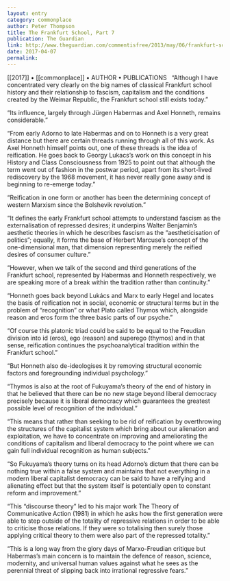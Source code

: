 ```yaml
---
layout: entry
category: commonplace
author: Peter Thompson
title: The Frankfurt School, Part 7
publication: The Guardian
link: http://www.theguardian.com/commentisfree/2013/may/06/frankfurt-school-part-7-whats-left
date: 2017-04-07
permalink: 
---
```


[[2017]] • [[commonplace]] • AUTHOR • PUBLICATIONS 
 
“Although I have concentrated very clearly on the big names of classical Frankfurt school history and their relationship to fascism, capitalism and the conditions created by the Weimar Republic, the Frankfurt school still exists today.”

“Its influence, largely through Jürgen Habermas and Axel Honneth, remains considerable.”

“From early Adorno to late Habermas and on to Honneth is a very great distance but there are certain threads running through all of this work. As Axel Honneth himself points out, one of these threads is the idea of reification. He goes back to Georgy Lukacs’s work on this concept in his History and Class Consciousness from 1925 to point out that although the term went out of fashion in the postwar period, apart from its short-lived rediscovery by the 1968 movement, it has never really gone away and is beginning to re-emerge today.”

“Reification in one form or another has been the determining concept of western Marxism since the Bolshevik revolution.”

“It defines the early Frankfurt school attempts to understand fascism as the externalisation of repressed desires; it underpins Walter Benjamin’s aesthetic theories in which he describes fascism as the “aestheticisation of politics”; equally, it forms the base of Herbert Marcuse’s concept of the one-dimensional man, that dimension representing merely the reified desires of consumer culture.”

“However, when we talk of the second and third generations of the Frankfurt school, represented by Habermas and Honneth respectively, we are speaking more of a break within the tradition rather than continuity.”

“Honneth goes back beyond Lukács and Marx to early Hegel and locates the basis of reification not in social, economic or structural terms but in the problem of “recognition” or what Plato called Thymos which, alongside reason and eros form the three basic parts of our psyche.”

“Of course this platonic triad could be said to be equal to the Freudian division into id (eros), ego (reason) and superego (thymos) and in that sense, reification continues the psychoanalytical tradition within the Frankfurt school.”

“But Honneth also de-ideologises it by removing structural economic factors and foregrounding individual psychology.”

“Thymos is also at the root of Fukuyama’s theory of the end of history in that he believed that there can be no new stage beyond liberal democracy precisely because it is liberal democracy which guarantees the greatest possible level of recognition of the individual.”

“This means that rather than seeking to be rid of reification by overthrowing the structures of the capitalist system which bring about our alienation and exploitation, we have to concentrate on improving and ameliorating the conditions of capitalism and liberal democracy to the point where we can gain full individual recognition as human subjects.”

“So Fukuyama’s theory turns on its head Adorno’s dictum that there can be nothing true within a false system and maintains that not everything in a modern liberal capitalist democracy can be said to have a reifying and alienating effect but that the system itself is potentially open to constant reform and improvement.”

“This “discourse theory” led to his major work The Theory of Communicative Action (1981) in which he asks how the first generation were able to step outside of the totality of repressive relations in order to be able to criticise those relations. If they were so totalising then surely those applying critical theory to them were also part of the repressed totality.”

“This is a long way from the glory days of Marxo-Freudian critique but Habermas’s main concern is to maintain the defence of reason, science, modernity, and universal human values against what he sees as the perennial threat of slipping back into irrational regressive fears.”


